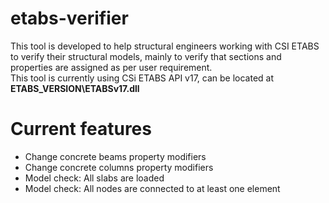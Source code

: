 # etabs-verifier
This tool is developed to help structural engineers working with CSI ETABS to verify their structural models, mainly to verify that sections and properties are assigned as per user requirement.  
This tool is currently using CSi ETABS API v17, can be located at **ETABS_VERSION\ETABSv17.dll**

# Current features
- Change concrete beams property modifiers
- Change concrete columns property modifiers
- Model check: All slabs are loaded
- Model check: All nodes are connected to at least one element

